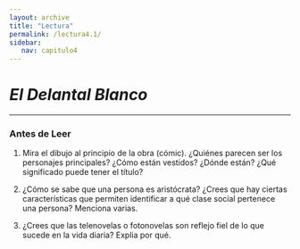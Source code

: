 ```yaml
---
layout: archive
title: "Lectura"
permalink: /lectura4.1/
sidebar:
   nav: capitulo4
---
```

# _El Delantal Blanco_
-------------------------------------
### Antes de Leer

1.	Mira el dibujo al principio de la obra (cómic). ¿Quiénes parecen ser los personajes principales? ¿Cómo están vestidos? ¿Dónde están? ¿Qué significado puede tener el título?    

2.	¿Cómo se sabe que una persona es aristócrata? ¿Crees que hay ciertas características que permiten identificar a qué clase social pertenece una persona? Menciona varias.    

3.	¿Crees que las telenovelas o fotonovelas son reflejo fiel de lo que sucede en la vida diaria? Explia por qué.    
